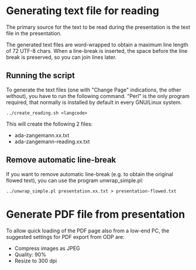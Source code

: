 <!--
SPDX-FileCopyrightText: 2021 Free Software Foundation Europe <https://fsfe.org>

SPDX-License-Identifier: CC-BY-SA-3.0-DE
-->

# Generating text file for reading

The primary source for the text to be read during the presentation is 
the text file in the presentation.

The generated text files are word-wrapped to obtain a maximum line 
length of 72 UTF-8 chars. When a line-break is inserted, the space before 
the line break is preserved, so you can join lines later.

## Running the script

To generate the text files (one with "Change Page" indications, the
other without), you have to run the following command.
"Perl" is the only program required, that normally is 
installed by default in every GNU/Linux system.

```
../create_reading.sh <langcode>
```

This will create the following 2 files:
* ada-zangemann.xx.txt
* ada-zangemann-reading.xx.txt

## Remove automatic line-break

If you want to remove automatic line-break (e.g. to obtain the original 
flowed text), you can use the program unwrap_simple.pl:

```
../unwrap_simple.pl presentation.xx.txt > presentation-flowed.txt
```

# Generate PDF file from presentation

To allow quick loading of the PDF page also from a low-end PC, the suggested 
settings for PDF export from ODP are:

* Compress images as JPEG
* Quality: 90%
* Resize to 300 dpi
